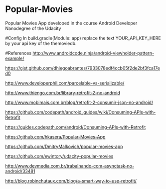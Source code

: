 # Popular-Movies
Popular Movies App developed in the course Android Developer Nanodegree of the Udacity

#Config
In build.gradle(Module: app) replace the text YOUR_API_KEY_HERE by your api key of the themoviedb.

#References
http://www.androidcode.ninja/android-viewholder-pattern-example/

https://gist.github.com/dhiegoabrantes/7933078edf4ccb05f2de2bf3fca17ed0

http://www.developerphil.com/parcelable-vs-serializable/

http://www.thiengo.com.br/library-retrofit-2-no-android

http://www.mobimais.com.br/blog/retrofit-2-consumir-json-no-android/

https://github.com/codepath/android_guides/wiki/Consuming-APIs-with-Retrofit

https://guides.codepath.com/android/Consuming-APIs-with-Retrofit

https://github.com/hkasera/Popular-Movies-App

https://github.com/DmitryMalkovich/popular-movies-app

https://github.com/ewintory/udacity-popular-movies

http://www.devmedia.com.br/trabalhando-com-asynctask-no-android/33481

http://blog.robinchutaux.com/blog/a-smart-way-to-use-retrofit/
